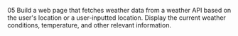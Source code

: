 
05
Build a web page that fetches weather data from a weather API based on the user's location or a user-inputted location. Display the current weather conditions, temperature, and other relevant information.


